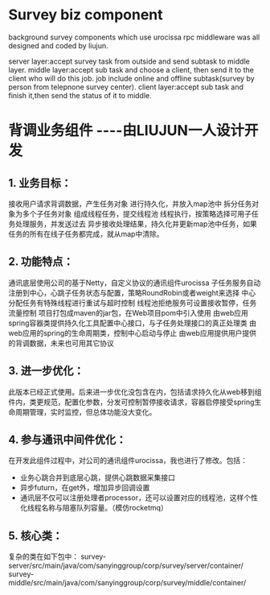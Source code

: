 # Survey biz component
background survey components which use urocissa rpc middleware was all designed and coded by liujun.

server layer:accept survey task from outside and send subtask to middle layer.
middle layer:accept sub task and choose a client, then send it to the client who will do this job.
              job include online and offline subtask(survey by person from telepnone survey center).
client layer:accept sub task and finish it,then send the status of it to middle.

# **背调业务组件**   ----由LIUJUN一人设计开发

## 1. 业务目标：
   接收用户请求背调数据，产生任务对象
   进行持久化，并放入map池中
   拆分任务对象为多个子任务对象
   组成线程任务，提交线程池
   线程执行，按策略选择可用子任务处理服务，并发送过去
   异步接收处理结果，持久化并更新map池中任务，如果任务的所有在线子任务都完成，就从map中清除。
   
## 2. 功能特点：
   通讯底层使用公司的基于Netty，自定义协议的通讯组件urocissa
   子任务服务自动注册到中心，心跳子任务状态与配置，策略RoundRobin或者weight来选择
   中心分配任务有特殊线程进行重试与超时控制
   线程池拒绝服务可设置接收暂停，任务流量控制
   项目打包成maven的jar包，在Web项目pom中引入使用
   由web应用spring容器类提供持久化工具配置中心接口，与子任务处理接口的真正处理类
   由web应用的spring的生命周期类，控制中心启动与停止
   由web应用提供用户提供的背调数据，未来也可用其它协议
   
## 3. 进一步优化：
   此版本已经正式使用。后来进一步优化没包含在内，包括请求持久化从web移到组件内，类更规范，配置化参数，分发可控制暂停接收请求，容器启停接受spring生命周期管理，实时监控，但总体功能没大变化。
   
## 4. 参与通讯中间件优化：
   在开发此组件过程中，对公司的通讯组件urocissa，我也进行了修改。包括：
   - 业务心跳合并到底层心跳，提供心跳数据采集接口
   - 异步futurn，在get外，增加异步回调设置
   - 通讯层不仅可以注册处理者processor，还可以设置对应的线程池，这样个性化线程名称与阻塞队列容量。（模仿rocketmq）

## 5. 核心类：
   复杂的类在如下包中：
   survey-server/src/main/java/com/sanyinggroup/corp/survey/server/container/
   survey-middle/src/main/java/com/sanyinggroup/corp/survey/middle/container/
